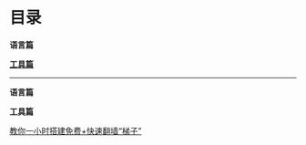 # 目录 #

**语言篇**

**<a href="#2">工具篇</a>**

----------

**语言篇**

<a name="2">**工具篇**</a>

[教你一小时搭建免费+快速翻墙“梯子”](https://www.jianshu.com/p/568f176deeb4)